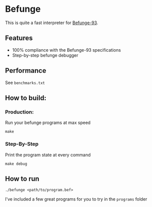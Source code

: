 # Befunge

This is quite a fast interpreter for [Befunge-93](https://en.wikipedia.org/wiki/Befunge).

## Features

* 100% compliance with the Befunge-93 specifications
* Step-by-step befunge debugger

## Performance

See `benchmarks.txt`

## How to build:

### Production:

Run your befunge programs at max speed

```
make
```

### Step-By-Step

Print the program state at every command

```
make debug
```

## How to run

```
./befunge <path/to/program.bef>
```

I've included a few great programs for you to try in the `programs` folder
